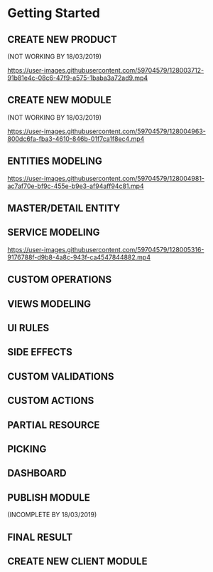 # Getting Started


## CREATE NEW PRODUCT
(NOT WORKING BY 18/03/2019)

https://user-images.githubusercontent.com/59704579/128003712-91b81e4c-08c6-47f9-a575-1baba3a72ad9.mp4


## CREATE NEW MODULE
(NOT WORKING BY 18/03/2019)

https://user-images.githubusercontent.com/59704579/128004963-800dc6fa-fba3-4610-846b-01f7ca1f8ec4.mp4


## ENTITIES MODELING

https://user-images.githubusercontent.com/59704579/128004981-ac7af70e-bf9c-455e-b9e3-af94aff94c81.mp4


## MASTER/DETAIL ENTITY


## SERVICE MODELING

https://user-images.githubusercontent.com/59704579/128005316-9176788f-d9b8-4a8c-943f-ca4547844882.mp4


## CUSTOM OPERATIONS

## VIEWS MODELING

## UI RULES

## SIDE EFFECTS

## CUSTOM VALIDATIONS

## CUSTOM ACTIONS

## PARTIAL RESOURCE

## PICKING

## DASHBOARD

## PUBLISH MODULE
(INCOMPLETE BY 18/03/2019)

## FINAL RESULT

## CREATE NEW CLIENT MODULE
